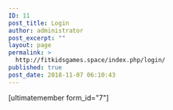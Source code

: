 ```yaml
---
ID: 11
post_title: Login
author: administrator
post_excerpt: ""
layout: page
permalink: >
  http://fitkidsgames.space/index.php/login/
published: true
post_date: 2018-11-07 06:10:43
---
```

[ultimatemember form_id="7"]